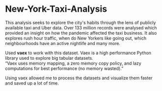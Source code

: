 # New-York-Taxi-Analysis

This analysis seeks to explore the city's habits through the lens of publicly available taxi and Uber data. Over 133 million records were analysed which provided an insight on how the pandemic affected the taxi business. It also explores rush hour traffic, when do New Yorkers like going out, which neighbourhoods have an active nightlife and many more. 

Used **vaex** to work with this dataset. Vaex is a high performance Python library used to explore big tabular datasets.   
“Vaex uses memory mapping, a zero memory copy policy, and lazy computations for best performance (no memory wasted).”   

Using vaex allowed me to process the datasets and visualize them faster and saved up a lot of time.
